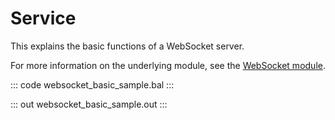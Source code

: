 # Service

This explains the basic functions of a WebSocket server.

For more information on the underlying module, see the [WebSocket module](https://docs.central.ballerina.io/ballerina/websocket/latest/).

::: code websocket_basic_sample.bal :::

::: out websocket_basic_sample.out :::